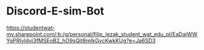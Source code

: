 # Discord-E-sim-Bot


https://studentwat-my.sharepoint.com/:b:/g/personal/filip_jezak_student_wat_edu_pl/EaDajWWYqPRIvldvi3fMSEoB2_hO9sQjt8mIkGvcKwkKUg?e=Ja6SD3
